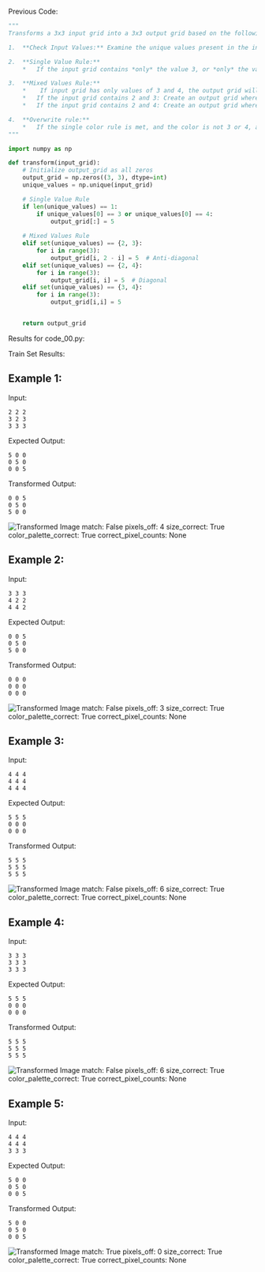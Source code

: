 
Previous Code:
```python
"""
Transforms a 3x3 input grid into a 3x3 output grid based on the following rules:

1.  **Check Input Values:** Examine the unique values present in the input grid.

2.  **Single Value Rule:**
    *   If the input grid contains *only* the value 3, or *only* the value 4, fill the output grid entirely with 5s.

3.  **Mixed Values Rule:**
    *    If input grid has only values of 3 and 4, the output grid will have a diagonal of 5 from top-left to bottom-right, 0 otherwise.
    *   If the input grid contains 2 and 3: Create an output grid where the *anti-diagonal* (top-right to bottom-left) is filled with 5s, and all other cells are 0.
    *   If the input grid contains 2 and 4: Create an output grid where the *diagonal* (top-left to bottom-right) is filled with 5s, and all other cells are 0.

4.  **Overwrite rule:**
    *   If the single color rule is met, and the color is not 3 or 4, apply mixed value rule.
"""

import numpy as np

def transform(input_grid):
    # Initialize output_grid as all zeros
    output_grid = np.zeros((3, 3), dtype=int)
    unique_values = np.unique(input_grid)

    # Single Value Rule
    if len(unique_values) == 1:
        if unique_values[0] == 3 or unique_values[0] == 4:
            output_grid[:] = 5
        
    # Mixed Values Rule
    elif set(unique_values) == {2, 3}:
        for i in range(3):
            output_grid[i, 2 - i] = 5  # Anti-diagonal
    elif set(unique_values) == {2, 4}:
        for i in range(3):
            output_grid[i, i] = 5  # Diagonal
    elif set(unique_values) == {3, 4}:
        for i in range(3):
            output_grid[i,i] = 5


    return output_grid
```
Results for code_00.py:

Train Set Results:

## Example 1:
Input:
```
2 2 2
3 2 3
3 3 3
```
Expected Output:
```
5 0 0
0 5 0
0 0 5
```
Transformed Output:
```
0 0 5
0 5 0
5 0 0
```
![Transformed Image](6e02f1e3-1.png)
match: False
pixels_off: 4
size_correct: True
color_palette_correct: True
correct_pixel_counts: None

## Example 2:
Input:
```
3 3 3
4 2 2
4 4 2
```
Expected Output:
```
0 0 5
0 5 0
5 0 0
```
Transformed Output:
```
0 0 0
0 0 0
0 0 0
```
![Transformed Image](6e02f1e3-2.png)
match: False
pixels_off: 3
size_correct: True
color_palette_correct: True
correct_pixel_counts: None

## Example 3:
Input:
```
4 4 4
4 4 4
4 4 4
```
Expected Output:
```
5 5 5
0 0 0
0 0 0
```
Transformed Output:
```
5 5 5
5 5 5
5 5 5
```
![Transformed Image](6e02f1e3-3.png)
match: False
pixels_off: 6
size_correct: True
color_palette_correct: True
correct_pixel_counts: None

## Example 4:
Input:
```
3 3 3
3 3 3
3 3 3
```
Expected Output:
```
5 5 5
0 0 0
0 0 0
```
Transformed Output:
```
5 5 5
5 5 5
5 5 5
```
![Transformed Image](6e02f1e3-4.png)
match: False
pixels_off: 6
size_correct: True
color_palette_correct: True
correct_pixel_counts: None

## Example 5:
Input:
```
4 4 4
4 4 4
3 3 3
```
Expected Output:
```
5 0 0
0 5 0
0 0 5
```
Transformed Output:
```
5 0 0
0 5 0
0 0 5
```
![Transformed Image](6e02f1e3-5.png)
match: True
pixels_off: 0
size_correct: True
color_palette_correct: True
correct_pixel_counts: None
